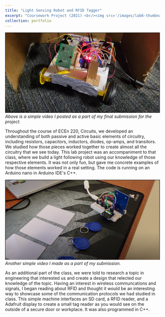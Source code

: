 ```yaml
---
title: "Light Sensing Robot and RFID Tagger"
excerpt: "Coursework Project (2021) <br/><img src='/images/lab6-thumbnail.png'>"
collection: portfolio
---
```


[![Watch the video](/images/lab6-thumbnail.png)](https://youtu.be/3ynuqXaLbuQ) \
_Above is a simple video I posted as a part of my final submission for the project._

Throughout the course of ECEn 220, Circuits, we developed an understanding of both passive and active basic elements of circuitry, including resistors, capacitors, inductors, diodes, op-amps, and transitors. We studied how those pieces worked together to create almost all the circuitry that we see today. This lab project was an accompaniment to that class, where we build a light following robot using our knowledge of those respective elements. It was not only fun, but gave me concrete examples of how those elements worked in a real setting. The code is running on an Arduino nano in Arduino IDE's C++.

[![Watch the video](/images/lab7-thumbnail.png)](https://youtu.be/qWHBGEqSQNE) \
_Another simple video I made as a part of my submission._

As an additional part of the class, we were told to research a topic in engineering that interested us and create a design that relected our knowledge of the topic. Having an interest in wireless communcations and signals, I began reading about RFID and thought it would be an interesting way to showcase some of the communication protocols we had studied in class. This simple machine interfaces an SD card, a RFID reader, and a Adafruit display to create a small tag reader as you would see on the outside of a secure door or workplace. It was also programmed in C++.

